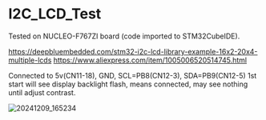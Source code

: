 # I2C_LCD_Test

 Tested on NUCLEO-F767ZI board (code imported to STM32CubeIDE).
 
https://deepbluembedded.com/stm32-i2c-lcd-library-example-16x2-20x4-multiple-lcds
https://www.aliexpress.com/item/1005006520514745.html

Connected to 5v(CN11-18), GND,  SCL=PB8(CN12-3), SDA=PB9(CN12-5)
1st start will see display backlight flash, means connected, may see nothing until adjust contrast.
 
![20241209_165234](https://github.com/user-attachments/assets/c20fd49a-6e95-4ab7-ba32-46973a8eef64)

